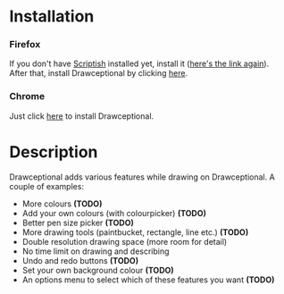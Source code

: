 # Installation
### Firefox
If you don't have [Scriptish](https://addons.mozilla.org/firefox/addon/scriptish/) installed yet, install it ([here's the link again](https://addons.mozilla.org/firefox/addon/scriptish/)).  
After that, install Drawceptional by clicking [here](https://raw.github.com/Paperfold/Drawceptional/master/drawceptional.user.js).

### Chrome
Just click [here](https://raw.github.com/Paperfold/Drawceptional/master/drawceptional.user.js) to install Drawceptional.

# Description
Drawceptional adds various features while drawing on Drawceptional. A couple of examples:

- More colours **(TODO)**
- Add your own colours (with colourpicker) **(TODO)**
- Better pen size picker **(TODO)**
- More drawing tools (paintbucket, rectangle, line etc.) **(TODO)**
- Double resolution drawing space (more room for detail)
- No time limit on drawing and describing
- Undo and redo buttons **(TODO)**
- Set your own background colour **(TODO)**
- An options menu to select which of these features you want **(TODO)**